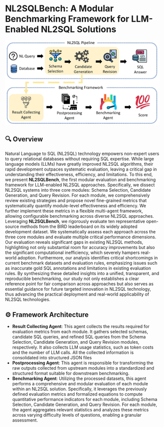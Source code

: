# NL2SQLBench: A Modular Benchmarking Framework for LLM-Enabled NL2SQL Solutions

<p align="center">
<img width="800" src="./static/images/evaluation_framework.jpg"/>
</p>

## 🔍 Overview

Natural Language to SQL (NL2SQL) technology empowers non-expert users to query relational databases without requiring SQL expertise. While large language models (LLMs) have greatly improved NL2SQL algorithms, their rapid development outpaces systematic evaluation, leaving a critical gap in understanding their effectiveness, efficiency, and limitations. To this end, we present **NL2SQLBench**, the first modular evaluation and benchmarking framework for LLM-enabled NL2SQL approaches. Specifically, we dissect NL2SQL systems into three core modules: Schema Selection, Candidate Generation, and Query Revision. For each module, we comprehensively review existing strategies and propose novel fine-grained metrics that systematically quantify module-level effectiveness and efficiency. We further implement these metrics in a flexible multi-agent framework, allowing configurable benchmarking across diverse NL2SQL approaches. Leveraging **NL2SQLBench**, we rigorously evaluate ten representative open-source methods from the BIRD leaderboard on its widely adopted development dataset. We systematically assess each approach across the three core modules and evaluate multiple critical performance dimensions. Our evaluation reveals significant gaps in existing NL2SQL methods, highlighting not only substantial room for accuracy improvements but also the significant computational inefficiency, which severely hampers real-world adoption. Furthermore, our analysis identifies critical shortcomings in current benchmark datasets and evaluation rules, emphasizing issues such as inaccurate gold SQL annotations and limitations in existing evaluation rules. By synthesizing these detailed insights into a unified, transparent, and reproducible benchmarking, our study not only establishes a clear reference point for fair comparison across approaches but also serves as essential guidance for future targeted innovation in NL2SQL technology, thus advancing the practical deployment and real-world applicability of NL2SQL technologies.

## ⚙️ Framework Architecture

- **Result Collecting Agent**: This agent collects the results required for evaluation metrics from each module. It gathers selected schemas, candidate SQL queries, and refined SQL queries from the Schema Selection, Candidate Generation, and Query Revision modules, respectively. It also collects LLM usage statistics, such as token costs and the number of LLM calls. All the collected information is consolidated into structured JSON files
- **Postprocessing Agent**: This agent is responsible for transforming the raw outputs collected from upstream modules into a standardized and structured format suitable for downstream benchmarking.
- **Benchmarking Agent**: Utilizing the processed datasets, this agent performs a comprehensive and modular evaluation of each module within an NL2SQL solution. Specifically, it leverages the previously defined evaluation metrics and formalized equations to compute quantitative performance indicators for each module, including Schema Selection, Candidate Generation, and Query Revision. For each module, the agent aggregates relevant statistics and analyzes these metrics across varying difficulty levels of questions, enabling a granular 
assessment.